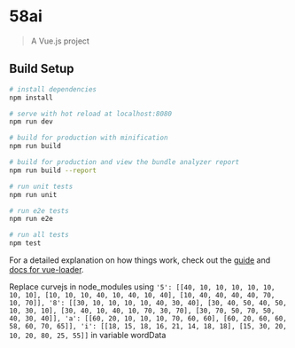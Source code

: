# 58ai

> A Vue.js project

## Build Setup

``` bash
# install dependencies
npm install

# serve with hot reload at localhost:8080
npm run dev

# build for production with minification
npm run build

# build for production and view the bundle analyzer report
npm run build --report

# run unit tests
npm run unit

# run e2e tests
npm run e2e

# run all tests
npm test
```

For a detailed explanation on how things work, check out the [guide](http://vuejs-templates.github.io/webpack/) and [docs for vue-loader](http://vuejs.github.io/vue-loader).

Replace curvejs in node_modules using ` '5': [[40, 10, 10, 10, 10, 10, 10, 10], [10, 10, 10, 40, 10, 40, 10, 40], [10, 40, 40, 40, 40, 70, 10, 70]],
                        '8': [[30, 10, 10, 10, 10, 40, 30, 40], [30, 40, 50, 40, 50, 10, 30, 10], [30, 40, 10, 40, 10, 70, 30, 70], [30, 70, 50, 70, 50, 40, 30, 40]],
                        'a': [[60, 20, 10, 10, 10, 70, 60, 60], [60, 20, 60, 60, 58, 60, 70, 65]],
                        'i': [[18, 15, 18, 16, 21, 14, 18, 18], [15, 30, 20, 10, 20, 80, 25, 55]] ` in variable wordData
